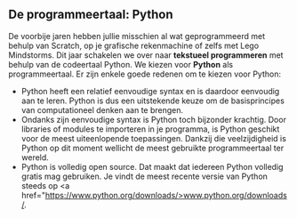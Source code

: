 ## De programmeertaal: Python

De voorbije jaren hebben jullie misschien al wat geprogrammeerd met behulp van Scratch, op je grafische rekenmachine of zelfs met Lego Mindstorms. Dit jaar schakelen we over naar **tekstueel programmeren** met behulp van de codeertaal Python. We kiezen voor **Python** als programmeertaal. Er zijn enkele goede redenen om te kiezen voor Python:

* Python heeft een relatief eenvoudige syntax en is daardoor eenvoudig aan te leren. Python is dus een uitstekende keuze om de basisprincipes van computationeel denken aan te brengen.
* Ondanks zijn eenvoudige syntax is Python toch bijzonder krachtig. Door libraries of modules te importeren in je programma, is Python geschikt voor de meest uiteenlopende toepassingen. Dankzij die veelzijdigheid is Python op dit moment wellicht de meest gebruikte programmeertaal ter wereld.
* Python is volledig open source. Dat maakt dat iedereen Python volledig gratis mag gebruiken. Je vindt de meest recente versie van Python steeds op <a href="https://www.python.org/downloads/>www.python.org/downloads/</a>.

